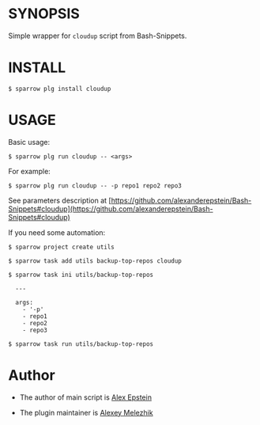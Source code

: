 # SYNOPSIS

Simple wrapper for `cloudup` script from Bash-Snippets.


# INSTALL

    $ sparrow plg install cloudup

# USAGE

Basic usage:

    $ sparrow plg run cloudup -- <args>
    
For example:

    $ sparrow plg run cloudup -- -p repo1 repo2 repo3

See parameters description at [https://github.com/alexanderepstein/Bash-Snippets#cloudup](https://github.com/alexanderepstein/Bash-Snippets#cloudup)

If you need some automation:

    $ sparrow project create utils

    $ sparrow task add utils backup-top-repos cloudup

    $ sparrow task ini utils/backup-top-repos

      ---

      args:
        - '-p'
        - repo1
        - repo2
        - repo3

    $ sparrow task run utils/backup-top-repos

# Author

* The author of main script is [Alex Epstein](https://github.com/alexanderepstein)

* The plugin maintainer is [Alexey Melezhik](https://github.com/melezhik/)



